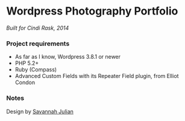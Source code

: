 # Wordpress Photography Portfolio
*Built for Cindi Rask, 2014*

### Project requirements
- As far as I know, Wordpress 3.8.1 or newer
- PHP 5.2+
- Ruby (Compass)
- Advanced Custom Fields with its Repeater Field plugin, from Elliot Condon

### Notes
Design by [Savannah Julian](http://www.savannahjulian.com)